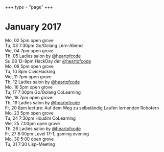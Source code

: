 +++
type = "page"
+++

# January 2017

Mo, 02 5pm open grove</br>
Tu, 03 7:30pm Go/Golang Lern-Abend</br>
We, 04 7pm open grove</br>
Th, 05 Ladies salon by <a href="https://twitter.com/heartofcode">@heartofcode</a></br>
Su 	08 12-8pm HackDay der <a href="https://twitter.com/heartofcode">@heartofcode</a></br>
Mo,	09 5pm open grove</br>
Tu, 10 8pm CivicHacking</br>
We, 11 7pm open grove</br>
Th, 12 Ladies salon by <a href="https://twitter.com/heartofcode">@heartofcode</a> </br>
Mo, 16 5pm open grove</br>
Tu, 17 7:30pm Go/Golang CoLearning</br>
We, 18 7pm open grove</br>
Th, 19 Ladies salon by <a href="https://twitter.com/heartofcode">@heartofcode</a></br>
Fr, 20 8pm lecture: Auf dem Weg zu selbständig Laufen lernenden Robotern</br>
Mo, 23 5pm open grove</br>
Tu, 24 7:30pm Houdini CoLearning</br>
We, 25 7:00pm open grove</br>
Th, 26 Ladies salon by <a href="https://twitter.com/heartofcode">@heartofcode</a></br>
Fr, 27 8:00pm Level 17-1, gaming evening</br>
Mo, 30 5:00 open grove</br>
Tu, 31 7:30 Lisp-Meeting</br>
